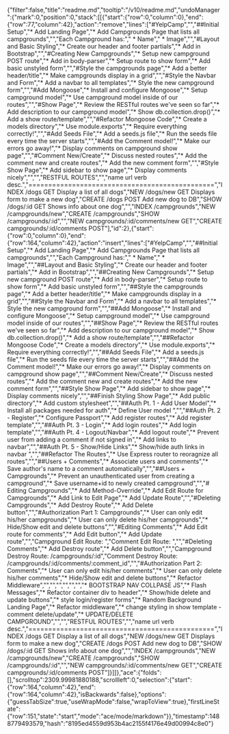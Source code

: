 {"filter":false,"title":"readme.md","tooltip":"/v10/readme.md","undoManager":{"mark":0,"position":0,"stack":[[{"start":{"row":0,"column":0},"end":{"row":77,"column":42},"action":"remove","lines":["#YelpCamp","","##Initial Setup","* Add Landing Page","* Add Campgrounds Page that lists all campgrounds","","Each Campground has:","   * Name","   * Image","","#Layout and Basic Styling","* Create our header and footer partials","* Add in Bootstrap","","#Creating New Campgrounds","* Setup new campground POST route","* Add in body-parser","* Setup route to show form","* Add basic unstyled form","","#Style the campgrounds page","* Add a better header/title","* Make campgrounds display in a grid","","#Style the Navbar and Form","* Add a navbar to all templates","* Style the new campground form","","#Add Mongoose","* Install and configure Mongoose","* Setup campground model","* Use campground model inside of our routes","","#Show Page","* Review the RESTful routes we've seen so far","* Add description to our campground model","* Show db.collection.drop()","* Add a show route/template","","#Refactor Mongoose Code","* Create a models directory","* Use module.exports","* Require everything correctly!","","#Add Seeds File","* Add a seeds.js file","* Run the seeds file every time the server starts","","#Add the Comment model!","* Make our errors go away!","* Display comments on campground show page","","#Comment New/Create","* Discuss nested routes","* Add the comment new and create routes","* Add the new comment form","","#Style Show Page","* Add sidebar to show page","* Display comments nicely","","","RESTFUL ROUTES","","name      url      verb    desc.","===============================================","INDEX   /dogs      GET   Display a list of all dogs","NEW     /dogs/new  GET   Displays form to make a new dog","CREATE  /dogs      POST  Add new dog to DB","SHOW    /dogs/:id  GET   Shows info about one dog","","INDEX   /campgrounds","NEW     /campgrounds/new","CREATE  /campgrounds","SHOW    /campgrounds/:id","","NEW     campgrounds/:id/comments/new    GET","CREATE  campgrounds/:id/comments      POST"],"id":2},{"start":{"row":0,"column":0},"end":{"row":164,"column":42},"action":"insert","lines":["#YelpCamp","","##Initial Setup","* Add Landing Page","* Add Campgrounds Page that lists all campgrounds","","Each Campground has:","   * Name","   * Image","","##Layout and Basic Styling","* Create our header and footer partials","* Add in Bootstrap","","##Creating New Campgrounds","* Setup new campground POST route","* Add in body-parser","* Setup route to show form","* Add basic unstyled form","","##Style the campgrounds page","* Add a better header/title","* Make campgrounds display in a grid","","##Style the Navbar and Form","* Add a navbar to all templates","* Style the new campground form","","##Add Mongoose","* Install and configure Mongoose","* Setup campground model","* Use campground model inside of our routes","","##Show Page","* Review the RESTful routes we've seen so far","* Add description to our campground model","* Show db.collection.drop()","* Add a show route/template","","##Refactor Mongoose Code","* Create a models directory","* Use module.exports","* Require everything correctly!","","##Add Seeds File","* Add a seeds.js file","* Run the seeds file every time the server starts","","##Add the Comment model!","* Make our errors go away!","* Display comments on campground show page","","##Comment New/Create","* Discuss nested routes","* Add the comment new and create routes","* Add the new comment form","","##Style Show Page","* Add sidebar to show page","* Display comments nicely","","##Finish Styling Show Page","* Add public directory","* Add custom stylesheet","","##Auth Pt. 1 - Add User Model","* Install all packages needed for auth","* Define User model ","","##Auth Pt. 2 - Register","* Configure Passport","* Add register routes","* Add register template","","##Auth Pt. 3 - Login","* Add login routes","* Add login template","","##Auth Pt. 4 - Logout/Navbar","* Add logout route","* Prevent user from adding a comment if not signed in","* Add links to navbar","","##Auth Pt. 5 - Show/Hide Links","* Show/hide auth links in navbar ","","##Refactor The Routes","* Use Express router to reoragnize all routes","","##Users + Comments","* Associate users and comments","* Save author's name to a comment automatically","","##Users + Campgrounds","* Prevent an unauthenticated user from creating a campground","* Save username+id to newly created campground","","# Editing Campgrounds","* Add Method-Override","* Add Edit Route for Campgrounds","* Add Link to Edit Page","* Add Update Route","","#Deleting Campgrounds","* Add Destroy Route","* Add Delete button","","#Authorization Part 1: Campgrounds","* User can only edit his/her campgrounds","* User can only delete his/her campgrounds","* Hide/Show edit and delete buttons","","#Editing Comments","* Add Edit route for comments","* Add Edit button","* Add Update route","","Campground Edit Route: <!--/campgrounds/:id/edit-->","Comment Edit Route:   <!--/campgrounds/:id/comments/:comment_id/edit-->","","#Deleting Comments","* Add Destroy route","* Add Delete button","","Campground Destroy Route: /campgrounds/:id","Comment Destroy Route:    /campgrounds/:id/comments/:comment_id","","#Authorization Part 2: Comments","* User can only edit his/her comments","* User can only delete his/her comments","* Hide/Show edit and delete buttons","* Refactor Middleware","","","","","","","* BOOTSTRAP NAV COLLPASE JS","* Flash Messages","* Refactor container div to header","* Show/hide delete and update buttons","* style login/register forms","* Random Background Landing Page","* Refactor middleware","* change styling in show template - comment delete/update","* UPDATE/DELETE CAMPGROUND","","","RESTFUL ROUTES","","name      url      verb    desc.","===============================================","INDEX   /dogs      GET   Display a list of all dogs","NEW     /dogs/new  GET   Displays form to make a new dog","CREATE  /dogs      POST  Add new dog to DB","SHOW    /dogs/:id  GET   Shows info about one dog","","INDEX   /campgrounds","NEW     /campgrounds/new","CREATE  /campgrounds","SHOW    /campgrounds/:id","","NEW     campgrounds/:id/comments/new    GET","CREATE  campgrounds/:id/comments      POST"]}]]},"ace":{"folds":[],"scrolltop":2309.99981880188,"scrollleft":0,"selection":{"start":{"row":164,"column":42},"end":{"row":164,"column":42},"isBackwards":false},"options":{"guessTabSize":true,"useWrapMode":false,"wrapToView":true},"firstLineState":{"row":151,"state":"start","mode":"ace/mode/markdown"}},"timestamp":1488779493579,"hash":"8195ed4559d953b4ac2155f4176e49d00994c8e0"}